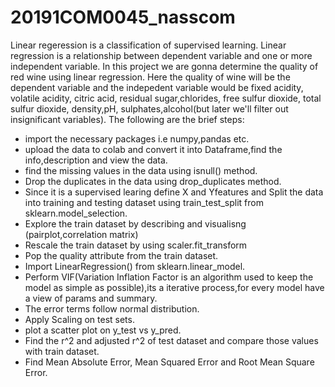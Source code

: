 # 20191COM0045_nasscom
Linear regeression is a classification of supervised learning.
Linear regression is a relationship between dependent variable and one or more independent variable. In this project we are gonna determine the quality of red wine using linear regression. Here the quality of wine will be the dependent variable and the indepedent variable would be fixed acidity, volatile acidity, citric acid, residual sugar,chlorides, free sulfur dioxide, total sulfur dioxide, density,pH, sulphates,alcohol(but later we'll filter out insignificant variables).
The following are the brief steps:
* import the necessary packages i.e numpy,pandas etc.
* upload the data to colab and convert it into Dataframe,find the info,description and view the data.
* find the missing values in the data using isnull() method.
* Drop the duplicates in the data using drop_duplicates method.
* Since it is a supervised learing define X and Yfeatures and Split the data into training and testing dataset using train_test_split from sklearn.model_selection.
* Explore the train dataset by describing and visualisng (pairplot,correlation matrix)
* Rescale the train dataset by using scaler.fit_transform
* Pop the quality attribute from the train dataset.
* Import LinearRegression() from sklearn.linear_model.
* Perform VIF(Variation Inflation Factor is an algorithm used to keep the model as simple as possible),its a iterative process,for every model have a view of params and summary.
* The error terms follow normal distribution.
* Apply Scaling on test sets.
* plot a scatter plot on y_test vs y_pred.
* Find the r^2 and adjusted r^2 of test dataset and compare those values with train dataset.
* Find Mean Absolute Error, Mean Squared Error and Root Mean Square Error.
